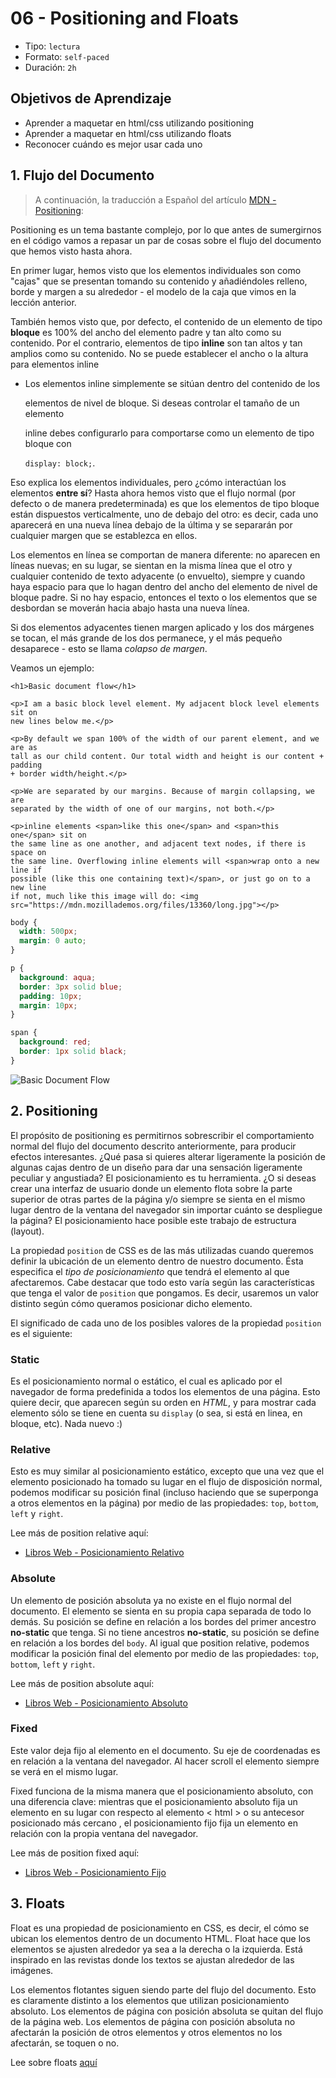 # 06 - Positioning and Floats

* Tipo: `lectura`
* Formato: `self-paced`
* Duración: `2h`

## Objetivos de Aprendizaje

* Aprender a maquetar en html/css utilizando positioning
* Aprender a maquetar en html/css utilizando floats
* Reconocer cuándo es mejor usar cada uno

## 1. Flujo del Documento

> A continuación, la traducción a Español del artículo [MDN - Positioning](https://developer.mozilla.org/en-US/docs/Learn/CSS/CSS_layout/Positioning):

Positioning es un tema bastante complejo, por lo que antes de sumergirnos en el código vamos a repasar un par de cosas sobre el flujo del documento que hemos visto hasta ahora.

En primer lugar, hemos visto que los elementos individuales son como "cajas" que se presentan tomando su contenido y añadiéndoles relleno, borde y margen a su alrededor - el modelo de la caja que vimos en la lección anterior.

También hemos visto que, por defecto, el contenido de un elemento de tipo **bloque** es 100% del ancho del elemento padre y tan alto como su contenido. Por el contrario, elementos de tipo **inline** son tan altos y tan amplios como su contenido. No se puede establecer el ancho o la altura para elementos inline

* Los elementos inline simplemente se sitúan dentro del contenido de los

  elementos de nivel de bloque. Si deseas controlar el tamaño de un elemento

  inline debes configurarlo para comportarse como un elemento de tipo bloque con

  `display: block;`.

Eso explica los elementos individuales, pero ¿cómo interactúan los elementos **entre sí**? Hasta ahora hemos visto que el flujo normal \(por defecto o de manera predeterminada\) es que los elementos de tipo bloque están dispuestos verticalmente, uno de debajo del otro: es decir, cada uno aparecerá en una nueva línea debajo de la última y se separarán por cualquier margen que se establezca en ellos.

Los elementos en línea se comportan de manera diferente: no aparecen en líneas nuevas; en su lugar, se sientan en la misma línea que el otro y cualquier contenido de texto adyacente \(o envuelto\), siempre y cuando haya espacio para que lo hagan dentro del ancho del elemento de nivel de bloque padre. Si no hay espacio, entonces el texto o los elementos que se desbordan se moverán hacia abajo hasta una nueva línea.

Si dos elementos adyacentes tienen margen aplicado y los dos márgenes se tocan, el más grande de los dos permanece, y el más pequeño desaparece - esto se llama _colapso de margen_.

Veamos un ejemplo:

```markup
<h1>Basic document flow</h1>

<p>I am a basic block level element. My adjacent block level elements sit on
new lines below me.</p>

<p>By default we span 100% of the width of our parent element, and we are as
tall as our child content. Our total width and height is our content + padding
+ border width/height.</p>

<p>We are separated by our margins. Because of margin collapsing, we are
separated by the width of one of our margins, not both.</p>

<p>inline elements <span>like this one</span> and <span>this one</span> sit on
the same line as one another, and adjacent text nodes, if there is space on
the same line. Overflowing inline elements will <span>wrap onto a new line if
possible (like this one containing text)</span>, or just go on to a new line
if not, much like this image will do: <img
src="https://mdn.mozillademos.org/files/13360/long.jpg"></p>
```

```css
body {
  width: 500px;
  margin: 0 auto;
}

p {
  background: aqua;
  border: 3px solid blue;
  padding: 10px;
  margin: 10px;
}

span {
  background: red;
  border: 1px solid black;
}
```

![Basic Document Flow](https://github.com/Laboratoria/curricula-js/blob/441a522e53ff2f34843e1ca740c01ea526fe8c19/03-interactive-site/00-html-and-css/04-positioning-and-floats/img-normal-flow.png?raw=true)

## 2. Positioning

El propósito de positioning es permitirnos sobrescribir el comportamiento normal del flujo del documento descrito anteriormente, para producir efectos interesantes. ¿Qué pasa si quieres alterar ligeramente la posición de algunas cajas dentro de un diseño para dar una sensación ligeramente peculiar y angustiada? El posicionamiento es tu herramienta. ¿O si deseas crear una interfaz de usuario donde un elemento flota sobre la parte superior de otras partes de la página y/o siempre se sienta en el mismo lugar dentro de la ventana del navegador sin importar cuánto se despliegue la página? El posicionamiento hace posible este trabajo de estructura \(layout\).

La propiedad `position` de CSS es de las más utilizadas cuando queremos definir la ubicación de un elemento dentro de nuestro documento. Ésta especifica el _tipo de posicionamiento_ que tendrá el elemento al que afectaremos. Cabe destacar que todo esto varía según las características que tenga el valor de `position` que pongamos. Es decir, usaremos un valor distinto según cómo queramos posicionar dicho elemento.

El significado de cada uno de los posibles valores de la propiedad `position` es el siguiente:

### Static

Es el posicionamiento normal o estático, el cual es aplicado por el navegador de forma predefinida a todos los elementos de una página. Esto quiere decir, que aparecen según su orden en _HTML_, y para mostrar cada elemento sólo se tiene en cuenta su `display` \(o sea, si está en linea, en bloque, etc\). Nada nuevo :\)

### Relative

Esto es muy similar al posicionamiento estático, excepto que una vez que el elemento posicionado ha tomado su lugar en el flujo de disposición normal, podemos modificar su posición final \(incluso haciendo que se superponga a otros elementos en la página\) por medio de las propiedades: `top`, `bottom`, `left` y `right`.

Lee más de position relative aquí:

* [Libros Web - Posicionamiento Relativo](http://librosweb.es/libro/css/capitulo_5/posicionamiento_relativo.html)

### Absolute

Un elemento de posición absoluta ya no existe en el flujo normal del documento. El elemento se sienta en su propia capa separada de todo lo demás. Su posición se define en relación a los bordes del primer ancestro **no-static** que tenga. Si no tiene ancestros **no-static**, su posición se define en relación a los bordes del `body`. Al igual que position relative, podemos modificar la posición final del elemento por medio de las propiedades: `top`, `bottom`, `left` y `right`.

Lee más de position absolute aquí:

* [Libros Web - Posicionamiento Absoluto](http://librosweb.es/libro/css/capitulo_5/posicionamiento_absoluto.html)

### Fixed

Este valor deja fijo al elemento en el documento. Su eje de coordenadas es en relación a la ventana del navegador. Al hacer scroll el elemento siempre se verá en el mismo lugar.

Fixed funciona de la misma manera que el posicionamiento absoluto, con una diferencia clave: mientras que el posicionamiento absoluto fija un elemento en su lugar con respecto al elemento &lt; html &gt; o su antecesor posicionado más cercano , el posicionamiento fijo fija un elemento en relación con la propia ventana del navegador.

Lee más de position fixed aquí:

* [Libros Web - Posicionamiento Fijo](http://librosweb.es/libro/css/capitulo_5/posicionamiento_fijo.html)

## 3. Floats

Float es una propiedad de posicionamiento en CSS, es decir, el cómo se ubican los elementos dentro de un documento HTML. Float hace que los elementos se ajusten alrededor ya sea a la derecha o la izquierda. Está inspirado en las revistas donde los textos se ajustan alrededor de las imágenes.

Los elementos flotantes siguen siendo parte del flujo del documento. Esto es claramente distinto a los elementos que utilizan posicionamiento absoluto. Los elementos de página con posición absoluta se quitan del flujo de la página web. Los elementos de página con posición absoluta no afectarán la posición de otros elementos y otros elementos no los afectarán, se toquen o no.

Lee sobre floats [aquí](http://librosweb.es/libro/css/capitulo_5/posicionamiento_flotante.html)

